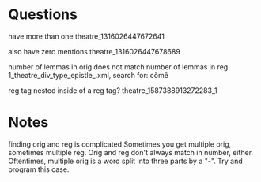 # Questions

<notes> have more than one <mention>
    theatre_1316026447672641
    
<notes> also have zero mentions
    theatre_1316026447678689
    
number of lemmas in orig does not match number of lemmas in reg
    1_theatre_div_type_epistle_.xml, search for: cõmẽ
    
reg tag nested inside of a reg tag?
    theatre_1587388913272283_1
    
    
# Notes

finding orig and reg is complicated
Sometimes you get multiple orig, sometimes multiple reg. Orig and reg don't always match in number, either.
Oftentimes, multiple orig is a word split into three parts by a "-". Try and program this case.
  